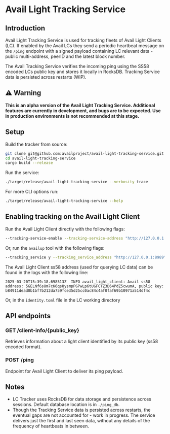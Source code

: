 # Avail Light Tracking Service

## Introduction

Avail Light Tracking Service is used for tracking fleets of Avail Light Clients (LC).
If enabled by the Avail LCs they send a periodic heartbeat message on the `/ping` endpoint with a signed payload containing LC relevant data - public multi-address, peerID and the latest block number.

The Avail Tracking Service verifies the incoming ping using the SS58 encoded LCs public key and stores it locally in RocksDB. Tracking Service data is persisted across restarts (WIP).

## ⚠️ Warning

**This is an alpha version of the Avail Light Tracking Service. Additional features are currently in development, and bugs are to be expected. Use in production environments is not recommended at this stage.**

## Setup

Build the tracker from source:

```sh
git clone git@github.com:availproject/avail-light-tracking-service.git
cd avail-light-tracking-service
cargo build --release
```

Run the service:

```sh
./target/release/avail-light-tracking-service --verbosity trace
```

For more CLI options run:

```sh
./target/release/avail-light-tracking-service --help
```

## Enabling tracking on the Avail Light Client

Run the Avail Light Client directly with the following flags:

```sh
--tracking-service-enable --tracking-service-address "http://127.0.0.1:8989"
```

Or, run the `availup` tool with the following flags:

```sh
--tracking_service y --tracking_service_address "http://127.0.0.1:8989"
```

The Avail Light Client ss58 address (used for querying LC data) can be found in the logs with the following line:

`2025-03-20T15:39:18.698513Z  INFO avail_light_client: Avail ss58 address: 5GELNf6s8m7cK6qsUysmpPGPwLp6tUGFCTZ3D64PdZ5cwumA, public key: b84911dead0b1bf7b212da759fce35d25cc0ac84c4af0faf69b10971a514df4c`

Or, in the `identity.toml` file in the LC working directory

## API endpoints

### GET /client-info/{public_key}

Retrieves information about a light client identified by its public key (ss58 encoded format).

### POST /ping

Endpoint for Avail Light Client to deliver its ping payload.

## Notes

- LC Tracker uses RocksDB for data storage and persistence across sessions. Default database location is in `./ping_db`.
- Though the Tracking Service data is persisted across restarts, the eventual gaps are not accounted for - work in progress. The service delivers just the first and last seen data, without any details of the frequency of heartbeats in between.
